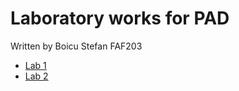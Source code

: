 # Laboratory works for PAD

Written by Boicu Stefan FAF203

- [Lab 1](https://github.com/StefanB0/PAD/tree/lab-1)
- [Lab 2](https://github.com/StefanB0/PAD/tree/lab-2)

